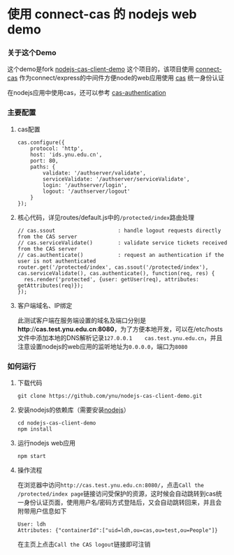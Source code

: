 # 使用 connect-cas 的 nodejs web demo

### 关于这个Demo

这个demo是fork [nodejs-cas-client-demo](https://github.com/leleuj/nodejs-cas-client-demo) 这个项目的，该项目使用 [connect-cas](https://github.com/AceMetrix/connect-cas/) 作为connect/express的中间件方便node的web应用使用 [cas](https://www.apereo.org/projects/cas) 统一身份认证

在nodejs应用中使用cas，还可以参考 [cas-authentication](https://github.com/kylepixel/cas-authentication)

### 主要配置

1. cas配置

    ```
    cas.configure({
        protocol: 'http',
        host: 'ids.ynu.edu.cn',
        port: 80,
        paths: {
            validate: '/authserver/validate',
            serviceValidate: '/authserver/serviceValidate',
            login: '/authserver/login',
            logout: '/authserver/logout'
        }
    });
    ```

2. 核心代码，详见routes/default.js中的`/protected/index`路由处理

    ```
    // cas.ssout                    : handle logout requests directly from the CAS server
    // cas.serviceValidate()        : validate service tickets received from the CAS server
    // cas.authenticate()           : request an authentication if the user is not authenticated
    router.get('/protected/index', cas.ssout('/protected/index'), cas.serviceValidate(), cas.authenticate(), function(req, res) {
      res.render('protected', {user: getUser(req), attributes: getAttributes(req)});
    });
    ```

3. 客户端域名、IP绑定

    此测试客户端在服务端设置的域名及端口分别是 **http**://**cas.test.ynu.edu.cn**:**8080**，为了方便本地开发，可以在/etc/hosts文件中添加本地的DNS解析记录`127.0.0.1    cas.test.ynu.edu.cn`，并且注意设置nodejs的web应用的监听地址为`0.0.0.0`，端口为`8080`

### 如何运行

1. 下载代码

    ```
    git clone https://github.com/ynu/nodejs-cas-client-demo.git
    ```

2. 安装nodejs的依赖库（需要安装[nodejs](http://nodejs.org/)）

    ```
    cd nodejs-cas-client-demo
    npm install
    ```

3. 运行nodejs web应用

    ```
    npm start
    ```

4. 操作流程

	在浏览器中访问`http://cas.test.ynu.edu.cn:8080/`，点击`Call the /protected/index page`链接访问受保护的资源，这时候会自动跳转到cas统一身份认证页面，使用用户名/密码方式登陆后，又会自动跳转回来，并且会附带用户信息如下

    ```
    User: ldh
    Attributes: {"containerId":["uid=ldh,ou=cas,ou=test,ou=People"]}
    ```

    在主页上点击`Call the CAS logout`链接即可注销
